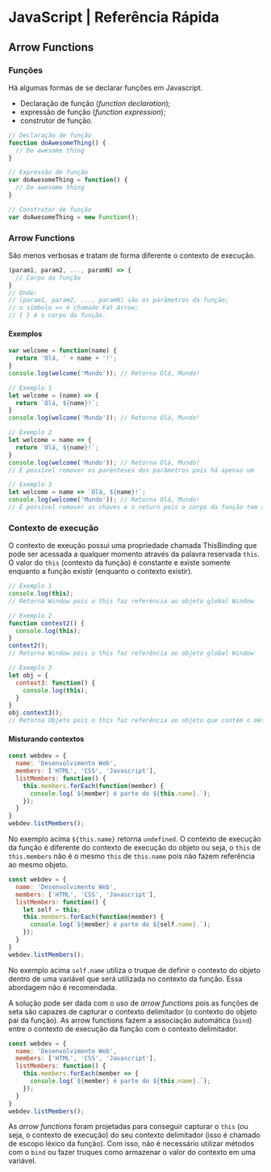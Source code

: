 # JavaScript | Referência Rápida

## Arrow Functions

### Funções

Há algumas formas de se declarar funções em Javascript.

  - Declaração de função (_function declaration_);
  - expressão de função (_function expression_);
  - construtor de função.

```javascript
// Declaração de função
function doAwesomeThing() {
  // Do awesome thing
}

// Expressão de função
var doAwesomeThing = function() {
  // Do awesome thing
}

// Construtor de função
var doAwesomeThing = new Function();
```

### Arrow Functions

São menos verbosas e tratam de forma diferente o contexto de execução.

```javascript
(param1, param2, ..., paramN) => {
  // Corpo da função
}
// Onde:
// (param1, param2, ..., paramN) são os parâmetros da função;
// o símbolo => é chamado Fat Arrow;
// { } é o corpo da função.
```

#### Exemplos

```javascript
var welcome = function(name) {
  return 'Olá, ' + name + '!';
}
console.log(welcome('Mundo')); // Retorna Olá, Mundo!

// Exemplo 1
let welcome = (name) => {
  return `Olá, ${name}!`;
}
console.log(welcome('Mundo')); // Retorna Olá, Mundo!

// Exemplo 2
let welcome = name => {
  return `Olá, ${name}!`;
}
console.log(welcome('Mundo')); // Retorna Olá, Mundo!
// É possível remover os parênteses dos parâmetros pois há apenas um

// Exemplo 3
let welcome = name => `Olá, ${name}!`;
console.log(welcome('Mundo')); // Retorna Olá, Mundo!
// É possível remover as chaves e o return pois o corpo da função tem apenas uma linha
```

### Contexto de execução

O contexto de exeução possui uma propriedade chamada ThisBinding que pode ser acessada a qualquer momento através da palavra reservada `this`. O valor do `this` (contexto da função) é constante e existe somente enquanto a função existir (enquanto o contexto existir).

```javascript
// Exemplo 1
console.log(this);
// Retorna Window pois o this faz referência ao objeto global Window

// Exemplo 2
function context2() {
  console.log(this);
}
context2();
// Retorna Window pois o this faz referência ao objeto global Window

// Exemplo 3
let obj = {
  context3: function() {
    console.log(this);
  }
}
obj.context3();
// Retorna Objeto pois o this faz referência ao objeto que contém o método
```

#### Misturando contextos

```javascript
const webdev = {
  name: 'Desenvolvimento Web',
  members: ['HTML', 'CSS', 'Javascript'],
  listMembers: function() {
    this.members.forEach(function(member) {
      console.log(`${member} é parte do ${this.name}.`);
    });
  }
}
webdev.listMembers();
```

No exemplo acima `${this.name}` retorna `undefined`. O contexto de execução da função é diferente do contexto de execução do objeto ou seja, o `this` de `this.members` não é o mesmo `this` de `this.name` pois não fazem referência ao mesmo objeto.

```javascript
const webdev = {
  name: 'Desenvolvimento Web',
  members: ['HTML', 'CSS', 'Javascript'],
  listMembers: function() {
    let self = this;
    this.members.forEach(function(member) {
      console.log(`${member} é parte do ${self.name}.`);
    });
  }
}
webdev.listMembers();
```

No exemplo acima `self.name` utiliza o truque de definir o contexto do objeto dentro de uma variável que será utilizada no contexto da função. Essa abordagem não é recomendada.

A solução pode ser dada com o uso de _arrow functions_ pois as funções de seta são capazes de capturar o contexto delimitador (o contexto do objeto pai da função). As arrow functions fazem a associação automática (`bind`) entre o contexto de execução da função com o contexto delimitador.


```javascript
const webdev = {
  name: 'Desenvolvimento Web',
  members: ['HTML', 'CSS', 'Javascript'],
  listMembers: function() {
    this.members.forEach(member => {
      console.log(`${member} é parte do ${this.name}.`);
    });
  }
}
webdev.listMembers();
```

As _arrow functions_ foram projetadas para conseguir capturar o `this` (ou seja, o contexto de execução) do seu contexto delimitador (isso é chamado de escopo léxico da função). Com isso, não é necessário utilizar métodos com o `bind` ou fazer truques como armazenar o valor do contexto em uma variável.
